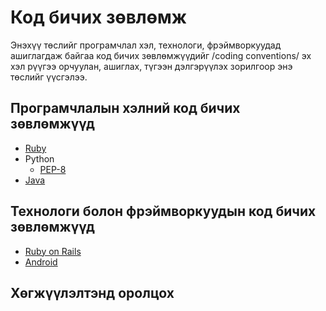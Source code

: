 Код бичих зөвлөмж
=================

Энэхүү төслийг програмчлал хэл, технологи, фрэймворкуудад ашиглагдаж байгаа код бичих зөвлөмжүүдийг /coding conventions/
эх хэл рүүгээ орчуулан, ашиглах, түгээн дэлгэрүүлэх зорилгоор энэ төслийг үүсгэлээ.

## Програмчлалын хэлний код бичих зөвлөмжүүд
* [Ruby](https://github.com/zolzaya/coding_conventions/blob/master/ruby/ruby.md)
* Python
  - [PEP-8](https://github.com/python-mongolia/py-mn/blob/master/peps/pep-0008.rst)
* [Java](http://www.oracle.com/technetwork/java/javase/documentation/codeconvtoc-136057.html)

## Технологи болон фрэймворкуудын код бичих зөвлөмжүүд
* [Ruby on Rails](https://github.com/bbatsov/rails-style-guide)
* [Android](http://source.android.com/source/code-style.html)

## Хөгжүүлэлтэнд оролцох

